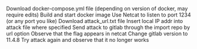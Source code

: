 Download docker-compose.yml file (depending on version of docker, may require edits)
Build and start docker image
Use Netcat to listen to port 1234 (or any port you like)
Download attack_url.txt file 
Insert local IP addr into attack file where specified
Send attack to gitlab through the import repo by url option
Observe that the flag appears in netcat
Change gitlab version to 11.4.8
Try attack again and observe that it no longer works
